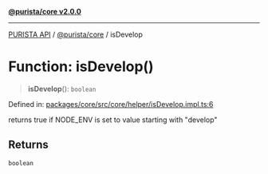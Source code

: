 [**@purista/core v2.0.0**](../README.md)

***

[PURISTA API](../../../packages.md) / [@purista/core](../README.md) / isDevelop

# Function: isDevelop()

> **isDevelop**(): `boolean`

Defined in: [packages/core/src/core/helper/isDevelop.impl.ts:6](https://github.com/puristajs/purista/blob/master/packages/core/src/core/helper/isDevelop.impl.ts#L6)

returns true if NODE_ENV is set to value starting with "develop"

## Returns

`boolean`
